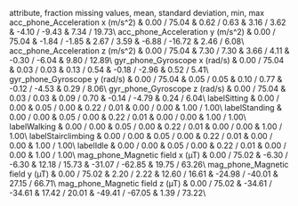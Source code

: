 attribute, fraction missing values, mean, standard deviation, min, max
acc_phone_Acceleration x (m/s^2) & 0.00  /  75.04 & 0.62  /  0.63 & 3.16  /  3.62 & -4.10  /  -9.43 & 7.34  /  19.73\\
acc_phone_Acceleration y (m/s^2) & 0.00  /  75.04 & -1.84  /  -1.85 & 2.67  /  3.59 & -6.88  /  -16.72 & 2.46  /  6.08\\
acc_phone_Acceleration z (m/s^2) & 0.00  /  75.04 & 7.30  /  7.30 & 3.66  /  4.11 & -0.30  /  -6.04 & 9.80  /  12.89\\
gyr_phone_Gyroscope x (rad/s) & 0.00  /  75.04 & 0.03  /  0.03 & 0.13  /  0.54 & -0.18  /  -2.96 & 0.52  /  5.41\\
gyr_phone_Gyroscope y (rad/s) & 0.00  /  75.04 & 0.05  /  0.05 & 0.10  /  0.77 & -0.12  /  -4.53 & 0.29  /  8.06\\
gyr_phone_Gyroscope z (rad/s) & 0.00  /  75.04 & 0.03  /  0.03 & 0.09  /  0.70 & -0.14  /  -4.79 & 0.24  /  6.04\\
labelSitting & 0.00  /  0.00 & 0.05  /  0.00 & 0.22  /  0.01 & 0.00  /  0.00 & 1.00  /  1.00\\
labelStanding & 0.00  /  0.00 & 0.05  /  0.00 & 0.22  /  0.01 & 0.00  /  0.00 & 1.00  /  1.00\\
labelWalking & 0.00  /  0.00 & 0.05  /  0.00 & 0.22  /  0.01 & 0.00  /  0.00 & 1.00  /  1.00\\
labelStairclimbing & 0.00  /  0.00 & 0.05  /  0.00 & 0.22  /  0.01 & 0.00  /  0.00 & 1.00  /  1.00\\
labelIdle & 0.00  /  0.00 & 0.05  /  0.00 & 0.22  /  0.01 & 0.00  /  0.00 & 1.00  /  1.00\\
mag_phone_Magnetic field x (µT) & 0.00  /  75.02 & -6.30  /  -6.30 & 12.18  /  15.73 & -31.07  /  -62.85 & 19.75  /  63.26\\
mag_phone_Magnetic field y (µT) & 0.00  /  75.02 & 2.20  /  2.22 & 12.60  /  16.61 & -24.98  /  -40.01 & 27.15  /  66.71\\
mag_phone_Magnetic field z (µT) & 0.00  /  75.02 & -34.61  /  -34.61 & 17.42  /  20.01 & -49.41  /  -67.05 & 1.39  /  73.22\\
